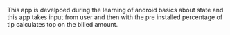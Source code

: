 This app is develpoed during the learning of android basics about state and this app takes input from user and then with the pre installed percentage of tip calculates top on the billed amount.
